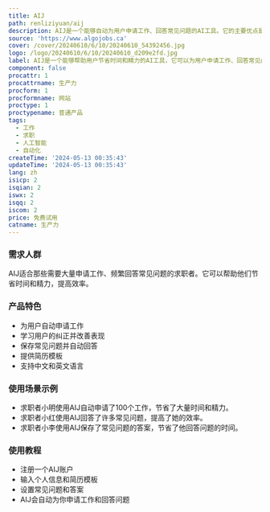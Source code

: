 ```yaml
---
title: AIJ
path: renliziyuan/aij
description: AIJ是一个能够自动为用户申请工作、回答常见问题的AI工具。它的主要优点是节省用户的时间和精力，背景信息、价格、定位等。
source: 'https://www.algojobs.ca'
cover: /cover/20240610/6/10/20240610_54392456.jpg
logo: /logo/20240610/6/10/20240610_d209e2fd.jpg
label: AIJ是一个能够帮助用户节省时间和精力的AI工具，它可以为用户申请工作、回答常见问题等。
component: false
procattr: 1
procattrname: 生产力
procform: 1
procformname: 网站
proctype: 1
proctypename: 普通产品
tags:
  - 工作
  - 求职
  - 人工智能
  - 自动化
createTime: '2024-05-13 00:35:43'
updateTime: '2024-05-13 00:35:43'
lang: zh
isicp: 2
isqian: 2
iswx: 2
isqq: 2
iscom: 2
price: 免费试用
catname: 生产力
---
```




### 需求人群
AIJ适合那些需要大量申请工作、频繁回答常见问题的求职者。它可以帮助他们节省时间和精力，提高效率。

### 产品特色
* 为用户自动申请工作
* 学习用户的纠正并改善表现
* 保存常见问题并自动回答
* 提供简历模板
* 支持中文和英文语言

### 使用场景示例
* 求职者小明使用AIJ自动申请了100个工作，节省了大量时间和精力。
* 求职者小红使用AIJ回答了许多常见问题，提高了她的效率。
* 求职者小李使用AIJ保存了常见问题的答案，节省了他回答问题的时间。

### 使用教程
* 注册一个AIJ账户
* 输入个人信息和简历模板
* 设置常见问题和答案
* AIJ会自动为你申请工作和回答问题

  
